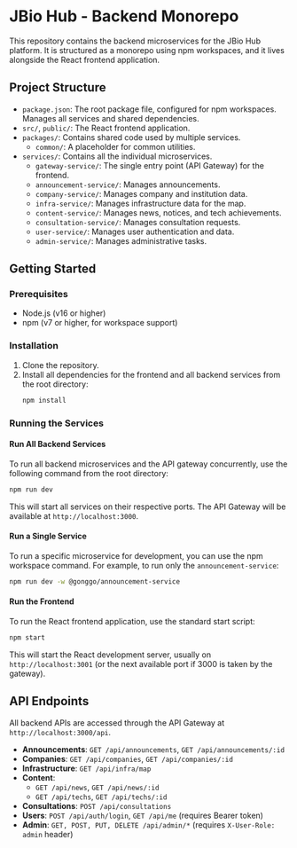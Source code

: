 # JBio Hub - Backend Monorepo

This repository contains the backend microservices for the JBio Hub platform. It is structured as a monorepo using npm workspaces, and it lives alongside the React frontend application.

## Project Structure

-   `package.json`: The root package file, configured for npm workspaces. Manages all services and shared dependencies.
-   `src/`, `public/`: The React frontend application.
-   `packages/`: Contains shared code used by multiple services.
    -   `common/`: A placeholder for common utilities.
-   `services/`: Contains all the individual microservices.
    -   `gateway-service/`: The single entry point (API Gateway) for the frontend.
    -   `announcement-service/`: Manages announcements.
    -   `company-service/`: Manages company and institution data.
    -   `infra-service/`: Manages infrastructure data for the map.
    -   `content-service/`: Manages news, notices, and tech achievements.
    -   `consultation-service/`: Manages consultation requests.
    -   `user-service/`: Manages user authentication and data.
    -   `admin-service/`: Manages administrative tasks.

## Getting Started

### Prerequisites

-   Node.js (v16 or higher)
-   npm (v7 or higher, for workspace support)

### Installation

1.  Clone the repository.
2.  Install all dependencies for the frontend and all backend services from the root directory:
    ```bash
    npm install
    ```

### Running the Services

#### Run All Backend Services

To run all backend microservices and the API gateway concurrently, use the following command from the root directory:

```bash
npm run dev
```

This will start all services on their respective ports. The API Gateway will be available at `http://localhost:3000`.

#### Run a Single Service

To run a specific microservice for development, you can use the npm workspace command. For example, to run only the `announcement-service`:

```bash
npm run dev -w @gonggo/announcement-service
```

#### Run the Frontend

To run the React frontend application, use the standard start script:

```bash
npm start
```

This will start the React development server, usually on `http://localhost:3001` (or the next available port if 3000 is taken by the gateway).

## API Endpoints

All backend APIs are accessed through the API Gateway at `http://localhost:3000/api`.

-   **Announcements**: `GET /api/announcements`, `GET /api/announcements/:id`
-   **Companies**: `GET /api/companies`, `GET /api/companies/:id`
-   **Infrastructure**: `GET /api/infra/map`
-   **Content**:
    -   `GET /api/news`, `GET /api/news/:id`
    -   `GET /api/techs`, `GET /api/techs/:id`
-   **Consultations**: `POST /api/consultations`
-   **Users**: `POST /api/auth/login`, `GET /api/me` (requires Bearer token)
-   **Admin**: `GET, POST, PUT, DELETE /api/admin/*` (requires `X-User-Role: admin` header)
